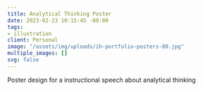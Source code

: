 ```yaml
---
title: Analytical Thinking Poster
date: 2023-02-23 10:15:45 -08:00
tags:
- illustration
client: Personal
image: "/assets/img/uploads/ih-portfolio-posters-80.jpg"
multiple_images: []
svg: false
---
```


Poster design for a instructional speech about analytical thinking